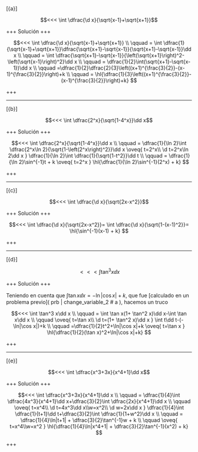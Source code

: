 [{a}]

$$<<< \int \dfrac{\d x}{\sqrt{x-1}+\sqrt{x+1}}$$

+++
Solución
+++

$$<<< 
\int \dfrac{\d x}{\sqrt{x-1}+\sqrt{x+1}}
\\ \qquad
= \int \dfrac{1}{\sqrt{x-1}+\sqrt{x+1}}\dfrac{\sqrt{x+1}-\sqrt{x-1}}{\sqrt{x+1}-\sqrt{x-1}}\dd x
\\ \qquad
= \int \dfrac{\sqrt{x+1}-\sqrt{x-1}}{\left(\sqrt{x+1}\right)^2-\left(\sqrt{x-1}\right)^2}\dd x
\\ \qquad
= \dfrac{1}{2}\int(\sqrt{x+1}-\sqrt{x-1})\dd x
\\ \qquad
=\dfrac{1}{2}\dfrac{2}{3}\left((x+1)^{\frac{3}{2}}-(x-1)^{\frac{3}{2}}\right)+k
\\ \qquad
= \hl{\dfrac{1}{3}\left((x+1)^{\frac{3}{2}}-(x-1)^{\frac{3}{2}}\right)+k}
$$

+++

---
[{b}]

$$<<< \int \dfrac{2^x}{\sqrt{1-4^x}}\dd x$$

+++
Solución
+++

$$<<< 
\int \dfrac{2^x}{\sqrt{1-4^x}}\dd x
\\ \qquad
= \dfrac{1}{\ln 2}\int \dfrac{2^x\ln 2}{\sqrt{1-\left(2^x\right)^2}}\dd x
\oveq{ t=2^x\\ \d t=2^x\ln 2\dd x }
\dfrac{1}{\ln 2}\int \dfrac{1}{\sqrt{1-t^2}}\dd t
\\ \qquad
= \dfrac{1}{\ln 2}\sin^{-1}t + k
\oveq{ t=2^x }
\hl{\dfrac{1}{\ln 2}\sin^{-1}(2^x) + k}
$$

+++

---
[{c}]

$$<<< \int \dfrac{\d x}{\sqrt{2x-x^2}}$$

+++
Solución
+++

$$<<< 
\int \dfrac{\d x}{\sqrt{2x-x^2}}=
\int \dfrac{\d x}{\sqrt{1-(x-1)^2}}=
\hl{\sin^{-1}(x-1)  + k}
$$

+++

---
[{d}]

$$<<< \int \tan^3 x\dd x$$

+++
Solución
+++

Teniendo en cuenta que $\int \tan x\dd x=-\ln|\cos x|+k$, que fue [calculado en un problema previo]( prb | change_variable_2 # a ), hacemos un truco

$$<<< 
\int \tan^3 x\dd x
\\ \qquad 
= \int \tan x(1+ \tan^2 x)\dd x-\int \tan x\dd x
\\ \qquad 
\oveq{ t=\tan x\\ \d t=(1+ \tan^2 x)\dd x }
\int t\dd t-(-\ln|\cos x|)+k
\\ \qquad 
=\dfrac{1}{2}t^2+\ln|\cos x|+k
\oveq{ t=\tan x }
\hl{\dfrac{1}{2}(\tan x)^2+\ln|\cos x|+k}
$$

+++

---
[{e}]

$$<<< \int \dfrac{x^3+3x}{x^4+1}\dd x$$

+++
Solución
+++

$$<<< 
\int \dfrac{x^3+3x}{x^4+1}\dd x
\\ \qquad 
= \dfrac{1}{4}\int \dfrac{4x^3}{x^4+1}\dd x+\dfrac{3}{2}\int \dfrac{2x}{x^4+1}\dd x
\\ \qquad 
\oveq{ t=x^4\\ \d t=4x^3\dd x\\w=x^2\\ \d w=2x\dd x }
\dfrac{1}{4}\int \dfrac{1}{t+1}\dd t+\dfrac{3}{2}\int \dfrac{1}{1+w^2}\dd x
\\ \qquad 
= \dfrac{1}{4}\ln|t+1| + \dfrac{3}{2}\tan^{-1}w + k
\\ \qquad 
\oveq{ t=x^4\\w=x^2 }
\hl{\dfrac{1}{4}\ln|x^4+1| + \dfrac{3}{2}\tan^{-1}(x^2) + k}
$$

+++
